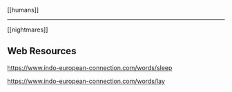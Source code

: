 [[humans]]

---

[[nightmares]]


## Web Resources
https://www.indo-european-connection.com/words/sleep

https://www.indo-european-connection.com/words/lay